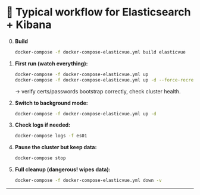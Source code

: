 # 🔹 Typical workflow for Elasticsearch + Kibana

0. **Build**
   ```bash
   docker-compose -f docker-compose-elasticvue.yml build elasticvue
   ```

1. **First run (watch everything):**

   ```bash
   docker-compose -f docker-compose-elasticvue.yml up
   docker-compose -f docker-compose-elasticvue.yml up -d --force-recreate
   ```

   → verify certs/passwords bootstrap correctly, check cluster health.

2. **Switch to background mode:**

   ```bash
   docker-compose -f docker-compose-elasticvue.yml up -d
   ```

3. **Check logs if needed:**

   ```bash
   docker-compose logs -f es01
   ```

4. **Pause the cluster but keep data:**

   ```bash
   docker-compose stop
   ```

5. **Full cleanup (dangerous! wipes data):**

   ```bash
   docker-compose -f docker-compose-elasticvue.yml down -v
   ```

---